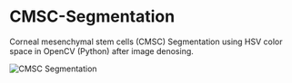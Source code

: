 # CMSC-Segmentation
Corneal mesenchymal stem cells (CMSC) Segmentation using HSV color space in OpenCV (Python) after image denosing.

![CMSC Segmentation](https://github.com/dleninja/multimodal-avnet/blob/main/misc/example_data.png?raw=true)



